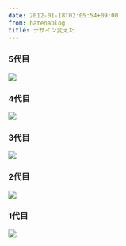 ```yaml
---
date: 2012-01-18T02:05:54+09:00
from: hatenablog
title: デザイン変えた
---
```



<div class="section">
    <h3>5代目</h3>
    <p><img src="http://dl.dropbox.com/u/5978869/image/20120118_020510.png" class="frame"></p>

</div>
<div class="section">
    <h3>4代目</h3>
    <p><img src="http://dl.dropbox.com/u/5978869/image/20120114_222406.png" class="frame"></p>

</div>
<div class="section">
    <h3>3代目</h3>
    <p><img src="http://dl.dropbox.com/u/5978869/image/20111128_195808.png" class="frame"></p>

</div>
<div class="section">
    <h3>2代目</h3>
    <p><img src="http://dl.dropbox.com/u/5978869/image/20111126_080034.png" class="frame"></p>

</div>
<div class="section">
    <h3>1代目</h3>
    <p><img src="http://dl.dropbox.com/u/5978869/image/20111126_080252.png" class="frame"></p>

</div>
